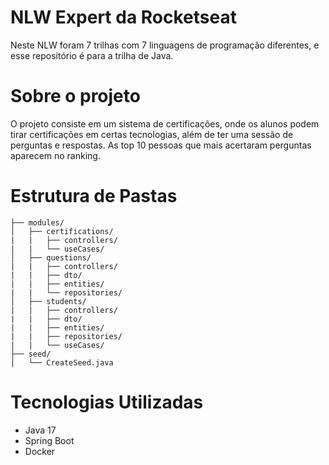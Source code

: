 # NLW Expert da Rocketseat

<p>Neste NLW foram 7 trilhas com 7 linguagens de programação diferentes, e esse repositório é para a trilha de Java.</p>

# Sobre o projeto

<p>O projeto consiste em um sistema de certificações, onde os alunos podem tirar certificações em certas tecnologias, além de ter uma sessão de perguntas e respostas. As top 10 pessoas que mais acertaram perguntas aparecem no ranking.</p>

# Estrutura de Pastas

```
├── modules/ 
│   ├── certifications/
|   |   ├── controllers/
|   |   └── useCases/
│   ├── questions/
|   |   ├── controllers/
|   |   ├── dto/
|   |   ├── entities/
|   |   └── repositories/
│   ├── students/
|   |   ├── controllers/
|   |   ├── dto/
|   |   ├── entities/
|   |   ├── repositories/
|   |   └── useCases/
├── seed/
│   └── CreateSeed.java
```

# Tecnologias Utilizadas

<ul>
  <li>Java 17</li>
  <li>Spring Boot</li>
  <li>Docker</li>
</ul>
